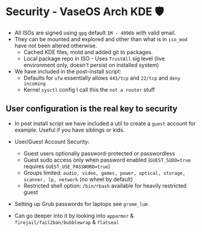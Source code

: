 # Security - VaseOS Arch KDE 🛡️

- All ISOs are signed using `gpg` default `1M - 4096b` with valid email.
- They can be mounted and explored and other than what is in `iso_mod` have not been altered otherwise.
    - Cached KDE files, motd and added git to packages.
    - Local package repo in ISO - Uses `TrustAll` sig level (live environment only, doesn't persist on installed system)
- We have included in the post-install script:
    - Defaults for `ufw` essentially allows `443/tcp` and `22/tcp` and `deny incoming`
    - Kernel `sysctl` config I call this the `not a router` stuff

## User configuration is the real key to security

- In post install script we have included a util to create a `guest` account for example. Useful if you have siblings or kids. 
- User/Guest Account Security:
  - Guest users optionally password-protected or passwordless
  - Guest sudo access only when password enabled (`GUEST_SUDO=true` requires `GUEST_USE_PASSWORD=true`)
  - Groups limited: `audio, video, games, power, optical, storage, scanner, lp, network` (no wheel by default)
  - Restricted shell option: `/bin/rbash` available for heavily restricted guest
- Setting up Grub passwords for laptops see `grome_lum`

- Can go deeper into it by looking into `apparmor` & `firejail/fail2ban/bubblewrap` & `flatseal`
